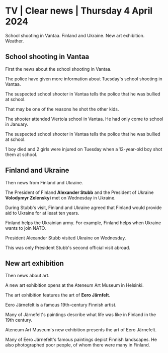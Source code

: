 # TV \| Clear news \| Thursday 4 April 2024

School shooting in Vantaa. Finland and Ukraine. New art exhibition. Weather.

## School shooting in Vantaa

First the news about the school shooting in Vantaa.

The police have given more information about Tuesday's school shooting in Vantaa.

The suspected school shooter in Vantaa tells the police that he was bullied at school.

That may be one of the reasons he shot the other kids.

The shooter attended Viertola school in Vantaa. He had only come to school in January.

The suspected school shooter in Vantaa tells the police that he was bullied at school.

1 boy died and 2 girls were injured on Tuesday when a 12-year-old boy shot them at school.

## Finland and Ukraine

Then news from Finland and Ukraine.

The President of Finland **Alexander Stubb** and the President of Ukraine **Volodymyr Zelenskyi** met on Wednesday in Ukraine.

During Stubb's visit, Finland and Ukraine agreed that Finland would provide aid to Ukraine for at least ten years.

Finland helps the Ukrainian army. For example, Finland helps when Ukraine wants to join NATO.

President Alexander Stubb visited Ukraine on Wednesday.

This was only President Stubb's second official visit abroad.

## New art exhibition

Then news about art.

A new art exhibition opens at the Ateneum Art Museum in Helsinki.

The art exhibition features the art of **Eero Järnfelt**.

Eero Järnefelt is a famous 19th-century Finnish artist.

Many of Järnefelt's paintings describe what life was like in Finland in the 19th century.

Ateneum Art Museum's new exhibition presents the art of Eero Järnefelt.

Many of Eero Järnefelt's famous paintings depict Finnish landscapes. He also photographed poor people, of whom there were many in Finland.

